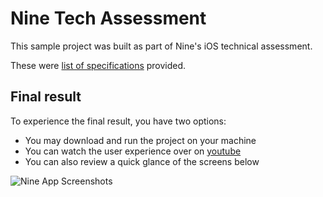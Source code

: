 # Nine Tech Assessment

This sample project was built as part of Nine's iOS technical assessment. 

These were [list of specifications](https://github.com/shawn-frank/nine-news-sample-app-iOS/blob/production/Task%20Description.md) provided.

## Final result

To experience the final result, you have two options:

* You may download and run the project on your machine
* You can watch the user experience over on [youtube](https://youtube.com/shorts/WNuTUOftBoo)
* You can also review a quick glance of the screens below

![Nine App Screenshots](https://user-images.githubusercontent.com/80219691/225531631-b6ad7b1a-6fe6-45f4-8267-83b1cf780746.png)
